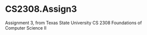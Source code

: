 # CS2308.Assign3
Assignment 3, from Texas State University CS 2308 Foundations of Computer Science II
